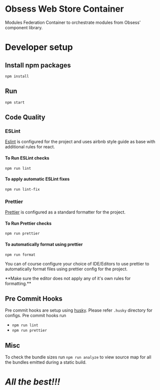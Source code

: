 # Obsess Web Store Container

Modules Federation Container to orchestrate modules from Obsess' component library. 

# Developer setup

## Install npm packages
```shell
npm install
```

## Run 
```shell
npm start
```

## Code Quality

### ESLint
[Eslint](https://www.npmjs.com/package/eslint) is configured for the project and uses airbnb style guide as base with additional rules for react.

#### To Run ESLint checks
```shell
npm run lint
```

#### To apply automatic ESLint fixes
```shell
npm run lint-fix
```


### Prettier
[Prettier](https://www.npmjs.com/package/prettier) is configured as a standard formatter for the project.

#### To Run Prettier checks
```shell
npm run prettier
```

#### To automatically format using prettier
```shell
npm run format
```

You can of course configure your choice of IDE/Editors to use prettier to automatically format files using prettier config for the project. 
<p>**Make sure the editor does not apply any of it's own rules for formatting.**</p>


## Pre Commit Hooks
Pre commit hooks are setup using [husky](https://www.npmjs.com/package/husky). 
Please refer `.husky` directory for configs.
Pre commit hooks run
- `npm run lint` 
- `npm run prettier`


## Misc
To check the bundle sizes run `npm run analyze` to view source map for all the bundles emitted during a static build.

# _All the best!!!_
